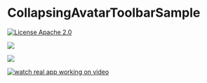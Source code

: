 # CollapsingAvatarToolbarSample

[![License Apache 2.0](https://img.shields.io/badge/License-Apache%202.0-blue.svg?style=true)](http://www.apache.org/licenses/LICENSE-2.0)

![](https://github.com/SergeyBurlaka/CollapsingAvatarToolbarSample/blob/develop/art/crop_gif.gif)

![](https://github.com/SergeyBurlaka/CollapsingAvatarToolbarSample/blob/develop/art/test_high.gif)

[![watch real app working on video](http://dl4.joxi.net/drive/2018/11/21/0030/3308/1993964/64/cc0eba3385.jpg)](https://youtu.be/iSfvY_ZNQwo)
 
  



